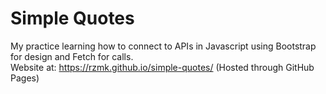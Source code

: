 # Simple Quotes  
My practice learning how to connect to APIs in Javascript using Bootstrap for design and Fetch for calls.  
Website at: https://rzmk.github.io/simple-quotes/
(Hosted through GitHub Pages)

